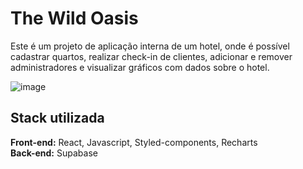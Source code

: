 # The Wild Oasis

Este é um projeto de aplicação interna de um hotel, onde é possível cadastrar quartos, realizar check-in de clientes, adicionar e remover administradores e visualizar gráficos com dados sobre o hotel.

![image](https://github.com/bduarte10/the-wild-oasis/assets/76459023/a4e5ccc6-2641-49ea-9d6a-1a88b27eb434)


## Stack utilizada

**Front-end:** React, Javascript, Styled-components, Recharts
<br/>**Back-end:** Supabase
